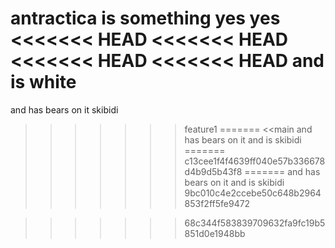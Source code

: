 antractica is something yes yes 
<<<<<<< HEAD
<<<<<<< HEAD
<<<<<<< HEAD
<<<<<<< HEAD
and is white
=======
and has bears on it
skibidi
>>>>>>> feature1
=======
<<main
and has bears on it
and is skibidi
=======
>>>>>>> c13cee1f4f4639ff040e57b336678d4b9d5b43f8
=======
and has bears on it
and is skibidi
>>>>>>> 9bc010c4e2ccebe50c648b2964853f2ff5fe9472
       
>>>>>>> 68c344f583839709632fa9fc19b5851d0e1948bb
